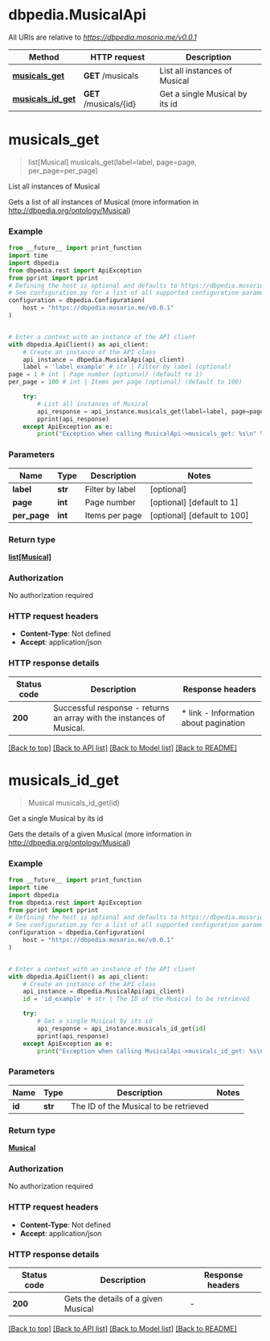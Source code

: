 # dbpedia.MusicalApi

All URIs are relative to *https://dbpedia.mosorio.me/v0.0.1*

Method | HTTP request | Description
------------- | ------------- | -------------
[**musicals_get**](MusicalApi.md#musicals_get) | **GET** /musicals | List all instances of Musical
[**musicals_id_get**](MusicalApi.md#musicals_id_get) | **GET** /musicals/{id} | Get a single Musical by its id


# **musicals_get**
> list[Musical] musicals_get(label=label, page=page, per_page=per_page)

List all instances of Musical

Gets a list of all instances of Musical (more information in http://dbpedia.org/ontology/Musical)

### Example

```python
from __future__ import print_function
import time
import dbpedia
from dbpedia.rest import ApiException
from pprint import pprint
# Defining the host is optional and defaults to https://dbpedia.mosorio.me/v0.0.1
# See configuration.py for a list of all supported configuration parameters.
configuration = dbpedia.Configuration(
    host = "https://dbpedia.mosorio.me/v0.0.1"
)


# Enter a context with an instance of the API client
with dbpedia.ApiClient() as api_client:
    # Create an instance of the API class
    api_instance = dbpedia.MusicalApi(api_client)
    label = 'label_example' # str | Filter by label (optional)
page = 1 # int | Page number (optional) (default to 1)
per_page = 100 # int | Items per page (optional) (default to 100)

    try:
        # List all instances of Musical
        api_response = api_instance.musicals_get(label=label, page=page, per_page=per_page)
        pprint(api_response)
    except ApiException as e:
        print("Exception when calling MusicalApi->musicals_get: %s\n" % e)
```

### Parameters

Name | Type | Description  | Notes
------------- | ------------- | ------------- | -------------
 **label** | **str**| Filter by label | [optional] 
 **page** | **int**| Page number | [optional] [default to 1]
 **per_page** | **int**| Items per page | [optional] [default to 100]

### Return type

[**list[Musical]**](Musical.md)

### Authorization

No authorization required

### HTTP request headers

 - **Content-Type**: Not defined
 - **Accept**: application/json

### HTTP response details
| Status code | Description | Response headers |
|-------------|-------------|------------------|
**200** | Successful response - returns an array with the instances of Musical. |  * link - Information about pagination <br>  |

[[Back to top]](#) [[Back to API list]](../README.md#documentation-for-api-endpoints) [[Back to Model list]](../README.md#documentation-for-models) [[Back to README]](../README.md)

# **musicals_id_get**
> Musical musicals_id_get(id)

Get a single Musical by its id

Gets the details of a given Musical (more information in http://dbpedia.org/ontology/Musical)

### Example

```python
from __future__ import print_function
import time
import dbpedia
from dbpedia.rest import ApiException
from pprint import pprint
# Defining the host is optional and defaults to https://dbpedia.mosorio.me/v0.0.1
# See configuration.py for a list of all supported configuration parameters.
configuration = dbpedia.Configuration(
    host = "https://dbpedia.mosorio.me/v0.0.1"
)


# Enter a context with an instance of the API client
with dbpedia.ApiClient() as api_client:
    # Create an instance of the API class
    api_instance = dbpedia.MusicalApi(api_client)
    id = 'id_example' # str | The ID of the Musical to be retrieved

    try:
        # Get a single Musical by its id
        api_response = api_instance.musicals_id_get(id)
        pprint(api_response)
    except ApiException as e:
        print("Exception when calling MusicalApi->musicals_id_get: %s\n" % e)
```

### Parameters

Name | Type | Description  | Notes
------------- | ------------- | ------------- | -------------
 **id** | **str**| The ID of the Musical to be retrieved | 

### Return type

[**Musical**](Musical.md)

### Authorization

No authorization required

### HTTP request headers

 - **Content-Type**: Not defined
 - **Accept**: application/json

### HTTP response details
| Status code | Description | Response headers |
|-------------|-------------|------------------|
**200** | Gets the details of a given Musical |  -  |

[[Back to top]](#) [[Back to API list]](../README.md#documentation-for-api-endpoints) [[Back to Model list]](../README.md#documentation-for-models) [[Back to README]](../README.md)

